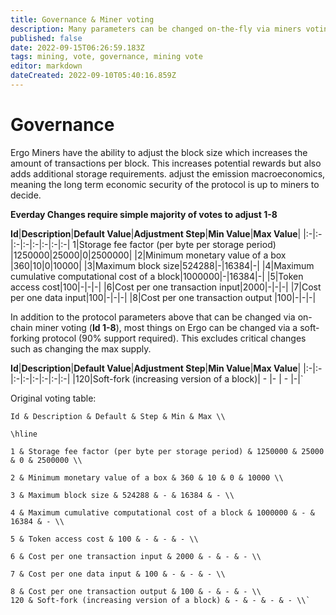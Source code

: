 ```yaml
---
title: Governance & Miner voting
description: Many parameters can be changed on-the-fly via miners voting
published: false
date: 2022-09-15T06:26:59.183Z
tags: mining, vote, governance, mining vote
editor: markdown
dateCreated: 2022-09-10T05:40:16.859Z
---
```


# Governance 
Ergo Miners have the ability to adjust the block size which increases the amount of transactions per block. This increases potential rewards but also adds additional storage requirements. adjust the emission macroeconomics, meaning the long term economic security of the protocol is up to miners to decide.

**Everday Changes require simple majority of votes to adjust 1-8**

**Id**|**Description**|**Default Value**|**Adjustment Step**|**Min Value**|**Max Value**|
|:-|:-|:-|:-|:-|:-|:-|:-|
1|Storage fee factor (per byte per storage period) |1250000|25000|0|2500000|
|2|Minimum monetary value of a box |360|10|0|10000|
|3|Maximum block size|524288|-|16384|-|
|4|Maximum cumulative computational cost of a block|1000000|-|16384|-|
|5|Token access cost|100|-|-|-|
|6|Cost per one transaction input|2000|-|-|-|
|7|Cost per one data input|100|-|-|-|
|8|Cost per one transaction output |100|-|-|-|

   


In addition to the protocol parameters above that can be changed via on-chain miner voting (**Id 1-8**), most things on Ergo can be changed via a soft-forking protocol (90% support required). This excludes critical changes such as changing the max supply.

**Id**|**Description**|**Default Value**|**Adjustment Step**|**Min Value**|**Max Value**|
|:-|:-|:-|:-|:-|:-|:-|:-|
|120|Soft-fork (increasing version of a block)| - |- | - |-|`


Original voting table:

    Id & Description & Default & Step & Min & Max \\

    \hline

    1 & Storage fee factor (per byte per storage period) & 1250000 & 25000 & 0 & 2500000 \\

    2 & Minimum monetary value of a box & 360 & 10 & 0 & 10000 \\

    3 & Maximum block size & 524288 & - & 16384 & - \\

    4 & Maximum cumulative computational cost of a block & 1000000 & - & 16384 & - \\

    5 & Token access cost & 100 & - & - & - \\

    6 & Cost per one transaction input & 2000 & - & - & - \\

    7 & Cost per one data input & 100 & - & - & - \\

    8 & Cost per one transaction output & 100 & - & - & - \\
    120 & Soft-fork (increasing version of a block) & - & - & - & - \\`